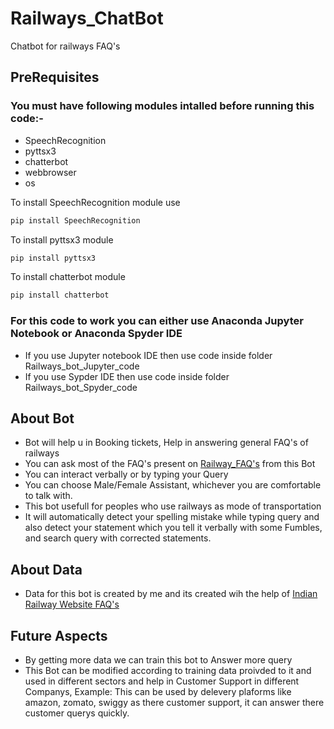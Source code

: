 # Railways_ChatBot
Chatbot for railways FAQ's
## PreRequisites
### You must have following modules intalled before running this code:-
- SpeechRecognition
- pyttsx3
- chatterbot
- webbrowser
- os

To install SpeechRecognition module use
```python
pip install SpeechRecognition
```

To install pyttsx3 module
```python
pip install pyttsx3
```

To install chatterbot module
```python
pip install chatterbot 
```

### For this code to work you can either use Anaconda Jupyter Notebook or Anaconda Spyder IDE
- If you use Jupyter notebook IDE then use code inside folder Railways_bot_Jupyter_code 
- If you use Sypder IDE then use code inside folder Railways_bot_Spyder_code


## About Bot
- Bot will help u in Booking tickets, Help in answering general FAQ's of railways 
- You can ask most of the FAQ's present on [Railway_FAQ's](https://indianrailways.info/) from this Bot
- You can interact verbally or by typing your Query
- You can choose Male/Female Assistant, whichever you are comfortable to talk with.
- This bot usefull for peoples who use railways as mode of transportation
- It will automatically detect your spelling mistake while typing query and also detect your statement which you tell it verbally with some Fumbles, and search query with corrected statements.

## About Data
- Data for this bot is created by me and its created wih the help of [Indian Railway Website FAQ's](https://indianrailways.info/)
## Future Aspects
- By getting more data we can train this bot to Answer more query 
- This Bot can be modified according to training data proivded to it and used in different sectors and help in Customer Support in different Companys, Example: This can be used by delevery plaforms like amazon, zomato, swiggy as there customer support, it can answer there customer querys quickly.
